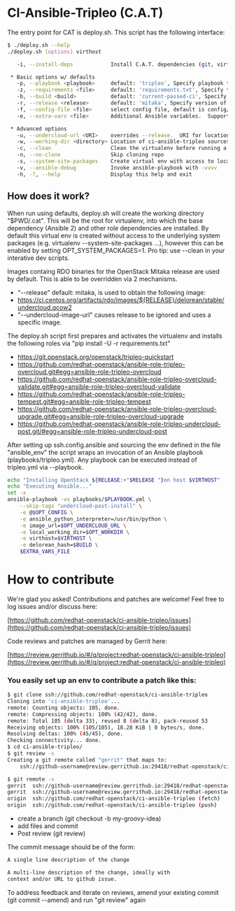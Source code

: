 CI-Ansible-Tripleo (C.A.T)
==========================

The entry point for CAT is deploy.sh.  This script has the following interface:

```bash
$ ./deploy.sh --help
./deploy.sh [options] virthost

   -i, --install-deps            Install C.A.T. dependencies (git, virtualenv, gcc, libyaml)

 * Basic options w/ defaults
   -p, --playbook <playbook>     default: 'tripleo', Specify playbook to be executed.
   -z, --requirements <file>     default: 'requirements.txt', Specify the python setup tools requirements file.
   -b, --build <build>           default: 'current-passed-ci', Specify a build to be used.
   -r, --release <release>       default: 'mitaka', Specify version of OpenStack to deploy.
   -f, --config-file <file>      select config file, default is config/net-iso.yml
   -e, --extra-vars <file>       Additional Ansible variables.  Supports multiple ('-e f1 -e f2')

 * Advanced options
   -u, --undercloud-url <URI>    overrides --release.  URI for location of undercloud image
   -w, --working-dir <directory> Location of ci-ansible-tripleo sources and virtual env
   -c, --clean                   Clean the virtualenv before running a deployment
   -n, --no-clone                Skip cloning repo
   -s, --system-site-packages    Create virtual env with access to local site packages
   -v, --ansible-debug           Invoke ansible-playbook with -vvvv
   -h, -?, --help                Display this help and exit
```

How does it work?
-----------------

When run using defaults, deploy.sh will create the working directory "$PWD/.cat". This will be the root for virtualenv, into which the base dependency (Ansible 2) and other role dependencies are installed. By default this virtual env is created without access to the underlying system packages (e.g. virtualenv --system-site-packages ...), however this can be enabled by setting OPT_SYSTEM_PACKAGES=1.  Pro tip: use --clean in your interative dev scripts.

Images containg RDO binaries for the OpenStack Mitaka release are used by default.  This is able to be overridden via 2 mechanisms.

* "--release"  default: mitaka, is used to obtain the following image:
* https://ci.centos.org/artifacts/rdo/images/${RELEASE}/delorean/stable/undercloud.qcow2
* "--undercloud-image-url"  causes release to be ignored and uses a specific image.

The deploy.sh script first prepares and activates the virtualenv and installs the following roles via "pip install -U -r requirements.txt"

* https://git.openstack.org/openstack/tripleo-quickstart
* https://github.com/redhat-openstack/ansible-role-tripleo-overcloud.git#egg=ansible-role-tripleo-overcloud
* https://github.com/redhat-openstack/ansible-role-tripleo-overcloud-validate.git#egg=ansible-role-tripleo-overcloud-validate
* https://github.com/redhat-openstack/ansible-role-tripleo-tempest.git#egg=ansible-role-tripleo-tempest
* https://github.com/redhat-openstack/ansible-role-tripleo-overcloud-upgrade.git#egg=ansible-role-tripleo-overcloud-upgrade
* https://github.com/redhat-openstack/ansible-role-tripleo-undercloud-post.git/#egg=ansible-role-tripleo-undercloud-post

After setting up ssh.config.ansible and sourcing the env defined in the file "ansible_env" the script wraps an invocation of an Ansible playbook (playbooks/tripleo.yml).  Any playbook can be executed instead of tripleo.yml via --playbook.

```bash
echo "Installing OpenStack ${RELEASE:+"$RELEASE "}on host $VIRTHOST"
echo "Executing Ansible..."
set -x
ansible-playbook -vv playbooks/$PLAYBOOK.yml \
    --skip-tags "undercloud-post-install" \
    -e @$OPT_CONFIG \
    -e ansible_python_interpreter=/usr/bin/python \
    -e image_url=$OPT_UNDERCLOUD_URL \
    -e local_working_dir=$OPT_WORKDIR \
    -e virthost=$VIRTHOST \
    -e delorean_hash=$BUILD \
    $EXTRA_VARS_FILE
```

# How to contribute

We're glad you asked!  Contributions and patches are welcome!  Feel free to log issues and/or discuss here:

[https://github.com/redhat-openstack/ci-ansible-tripleo/issues](https://github.com/redhat-openstack/ci-ansible-tripleo/issues)

Code reviews and patches are managed by Gerrit here:

[https://review.gerrithub.io/#/q/project:redhat-openstack/ci-ansible-tripleo](https://review.gerrithub.io/#/q/project:redhat-openstack/ci-ansible-tripleo)


### You easily set up an env to contribute a patch like this:

```bash
$ git clone ssh://github.com/redhat-openstack/ci-ansible-tripleo
Cloning into 'ci-ansible-tripleo'...
remote: Counting objects: 105, done.
remote: Compressing objects: 100% (42/42), done.
remote: Total 105 (delta 33), reused 8 (delta 8), pack-reused 53
Receiving objects: 100% (105/105), 18.28 KiB | 0 bytes/s, done.
Resolving deltas: 100% (45/45), done.
Checking connectivity... done.
$ cd ci-ansible-tripleo/
$ git review -s
Creating a git remote called "gerrit" that maps to:
	ssh://github-username@review.gerrithub.io:29418/redhat-openstack/ci-ansible-tripleo.git

$ git remote -v
gerrit	ssh://github-username@review.gerrithub.io:29418/redhat-openstack/ci-ansible-tripleo.git (fetch)
gerrit	ssh://github-username@review.gerrithub.io:29418/redhat-openstack/ci-ansible-tripleo.git (push)
origin	ssh://github.com/redhat-openstack/ci-ansible-tripleo (fetch)
origin	ssh://github.com/redhat-openstack/ci-ansible-tripleo (push)
```
* create a branch (git checkout -b my-groovy-idea)
* add files and commit
* Post review (git review)

The commit message should be of the form:

```bash
A single line description of the change

A multi-line description of the change, ideally with
context and/or URL to github issue.
```

To address feedback and iterate on reviews, amend your existing commit (git commit --amend) and run "git review" again



